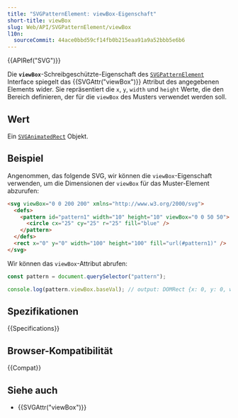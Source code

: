 ```yaml
---
title: "SVGPatternElement: viewBox-Eigenschaft"
short-title: viewBox
slug: Web/API/SVGPatternElement/viewBox
l10n:
  sourceCommit: 44ace0bbd59cf14fb0b215eaa91a9a52bbb5e6b6
---
```


{{APIRef("SVG")}}

Die **`viewBox`**-Schreibgeschützte-Eigenschaft des [`SVGPatternElement`](/de/docs/Web/API/SVGPatternElement) Interface spiegelt das {{SVGAttr("viewBox")}} Attribut des angegebenen Elements wider. Sie repräsentiert die `x`, `y`, `width` und `height` Werte, die den Bereich definieren, der für die `viewBox` des Musters verwendet werden soll.

## Wert

Ein [`SVGAnimatedRect`](/de/docs/Web/API/SVGAnimatedRect) Objekt.

## Beispiel

Angenommen, das folgende SVG, wir können die `viewBox`-Eigenschaft verwenden, um die Dimensionen der `viewBox` für das Muster-Element abzurufen:

```html
<svg viewBox="0 0 200 200" xmlns="http://www.w3.org/2000/svg">
  <defs>
    <pattern id="pattern1" width="10" height="10" viewBox="0 0 50 50">
      <circle cx="25" cy="25" r="25" fill="blue" />
    </pattern>
  </defs>
  <rect x="0" y="0" width="100" height="100" fill="url(#pattern1)" />
</svg>
```

Wir können das `viewBox`-Attribut abrufen:

```js
const pattern = document.querySelector("pattern");

console.log(pattern.viewBox.baseVal); // output: DOMRect {x: 0, y: 0, width: 50, height: 50}
```

## Spezifikationen

{{Specifications}}

## Browser-Kompatibilität

{{Compat}}

## Siehe auch

- {{SVGAttr("viewBox")}}
